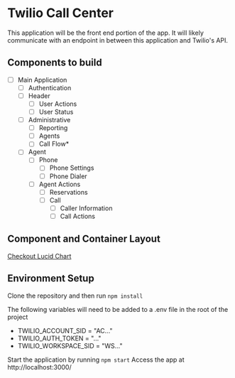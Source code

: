 # Twilio Call Center

This application will be the front end portion of the app. It will likely communicate with an endpoint in between this application and Twilio's API.

## Components to build

- [ ] Main Application
  - [ ] Authentication
  - [ ] Header
    - [ ] User Actions
    - [ ] User Status
  - [ ] Administrative
    - [ ] Reporting
    - [ ] Agents
    - [ ] Call Flow*
  - [ ] Agent
    - [ ] Phone
      - [ ] Phone Settings
      - [ ] Phone Dialer
    - [ ] Agent Actions
      - [ ] Reservations
      - [ ] Call
        - [ ] Caller Information
        - [ ] Call Actions

## Component and Container Layout

[Checkout Lucid Chart](https://www.lucidchart.com/invitations/accept/be4d1971-73b0-4f66-a531-788e14174df5)

## Environment Setup

Clone the repository and then run `npm install`

The following variables will need to be added to a .env file in the root of the project
- TWILIO_ACCOUNT_SID = "AC..."
- TWILIO_AUTH_TOKEN = "..."
- TWILIO_WORKSPACE_SID = "WS..."

Start the application by running `npm start`
Access the app at http://localhost:3000/
